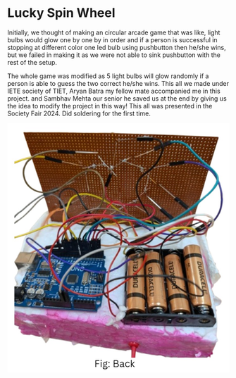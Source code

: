 # Lucky Spin Wheel
Initially, we thought of making an circular arcade game that was like, light bulbs would glow one by one by in order and if a person is successful in stopping at different color one led bulb using pushbutton then he/she wins, but we failed in making it as we were not able to sink pushbutton with the rest of the setup.
 
The whole game was modified as 5 light bulbs will glow randomly if a person is able to guess the two correct he/she wins. 
This all we made under IETE society of TIET, Aryan Batra my fellow mate accompanied me in this project. and Sambhav Mehta our senior he saved us at the end by giving us the idea to modify the project in this way! This all was presented in the Society Fair 2024. 
Did soldering for the first time.


![Lucky Draw Wheel](back.jpg)

